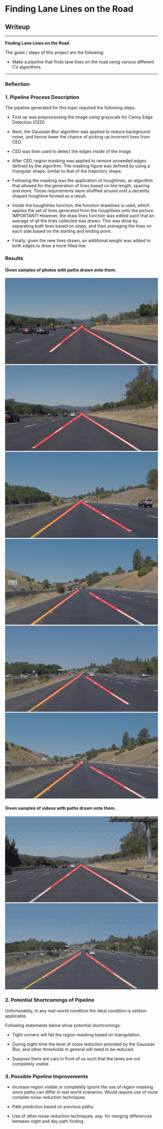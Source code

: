# **Finding Lane Lines on the Road**

## Writeup
---

**Finding Lane Lines on the Road**

The goals / steps of this project are the following:
* Make a pipeline that finds lane lines on the road using various different CV algorithms.

[//]: # (Image References)
[image1]: ./examples/grayscale.jpg "Grayscale"

[output_img_0]: ./test_images_output/solidWhiteCurve.jpg "Solid White Curve Output"
[output_img_1]: ./test_images_output/solidwhiteRight.jpg "Solid White Right Output"
[output_img_2]: ./test_images_output/solidYellowCurve.jpg "SYCJ"
[output_img_3]: ./test_images_output/solidYellowCurve2.jpg "SYCJ2"
[output_img_4]: ./test_images_output/solidYellowLeft.jpg "SYCJ3"
[output_img_5]: ./test_images_output/whiteCarLaneSwitch.jpg "SYCJ4"

[output_gif_0]: ./test_videos_output/gif/solidWhiteRight.gif "SWRG"
[output_gif_1]: ./test_videos_output/gif/solidYellowLeft.gif "SYLG"

---

### Reflection

### 1. Pipeline Process Description

The pipeline generated for this topic required the following steps.

- First up was preprocessing the image using  grayscale for Canny Edge Detection (CED). 

- Next, the Gaussian Blur algorithm was applied to reduce background noise, and hence lower the chance of picking up incorrect lines from CED. 

- CED was then used to detect the edges inside of the image. 

- After CED, region masking was applied to remove unneeded edges defined by the algorithm. The masking figure was defined by using a triangular shape, similar to that of the trajectory shape.

- Following the masking was the application of houghlines, an algorithm that allowed for the generation of lines based on line length, spacing and more. Those requirements were shuffled around until a decently shaped houghline formed as a result.

- Inside the houghlines function, the function drawlines is used, which applies the set of lines generated from the houghlines onto the picture. IMPORTANT! However, the draw lines function was edited such that an average of all the lines collected was drawn. This was done by separating both lines based on slope, and then averaging the lines on each side based on the starting and ending point.

- Finally, given the new lines drawn, an additional weight was added to both edges to draw a more filled line.

### Results

#### Given samples of photos with paths drawn onto them.

![alt text][output_img_0]
![alt text][output_img_1]
![alt text][output_img_2]
![alt text][output_img_3]
![alt text][output_img_4]
![alt text][output_img_5]

#### Given samples of videos with paths drawn onto them.

![alt text][output_gif_0]
![alt text][output_gif_1]


### 2. Potential Shortcomings of Pipeline

Unfortunately, in any real-world condition the ideal condition is seldom applicable. 

Following statements below show potential shortcomings:

- Tight corners will fail the region masking based on triangulation. 

- During night-time the level of noise reduction provided by the Gaussian Blur, and other thresholds in general will need to be reduced.

- Suppose there are cars in front of us such that the lanes are not completely visible.


### 3. Possible Pipeline Improvements

- Increase region visible or completely ignore the use of region masking since paths can differ in real world scenarios. Would require use of more complex noise reduction techniques.

- Path prediction based on previous paths.

- Use of other noise reduction techniques, esp. for merging differences between night and day path finding.
